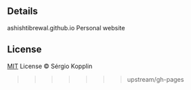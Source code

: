## Details
ashishtibrewal.github.io
Personal website

## License

[MIT](http://kopplin.mit-license.org/) License © Sérgio Kopplin
>>>>>>> upstream/gh-pages